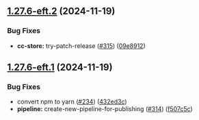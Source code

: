 ## [1.27.6-eft.2](https://github.com/webex/widgets/compare/1.27.6-eft.1...1.27.6-eft.2) (2024-11-19)


### Bug Fixes

* **cc-store:** try-patch-release ([#315](https://github.com/webex/widgets/issues/315)) ([09e8912](https://github.com/webex/widgets/commit/09e89126c4570c6b4d8a28e9c94de40aa38f0c75))

## [1.27.6-eft.1](https://github.com/webex/widgets/compare/v1.27.5...1.27.6-eft.1) (2024-11-19)


### Bug Fixes

* convert npm to yarn ([#234](https://github.com/webex/widgets/issues/234)) ([432ed3c](https://github.com/webex/widgets/commit/432ed3cc1b2521f69cd9383cd0dbefad8f0a2eee))
* **pipeline:** create-new-pipeline-for-publishing ([#314](https://github.com/webex/widgets/issues/314)) ([f507c5c](https://github.com/webex/widgets/commit/f507c5c55f9a04c40889fa6fe4183748e3f906c2))
